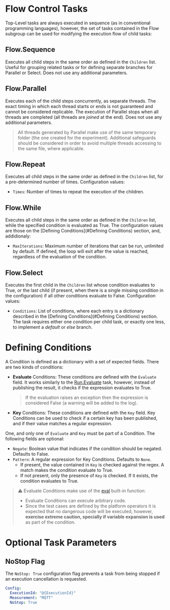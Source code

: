 # Flow Control Tasks

Top-Level tasks are always executed in sequence (as in conventional programming languages), however, the set of tasks
contained in the Flow subgroup can be used for modifying the execution flow of child tasks:

## Flow.Sequence
Executes all child steps in the same order as defined in the `Children` list. Useful for grouping related tasks or for
defining separate branches for Parallel or Select. Does not use any additional parameters.

## Flow.Parallel
Executes each of the child steps concurrently, as separate threads. The exact timing in which each thread starts or
ends is not guaranteed and cannot be considered replicable. The execution of Parallel stops when all threads are
completed (all threads are *joined* at the end). Does not use any additional parameters.
> All threads generated by Parallel make use of the same temporary folder (the one created for the experiment).
> Additional safeguards should be considered in order to avoid multiple threads accessing to the same file, where
> applicable.

## Flow.Repeat
Executes all child steps in the same order as defined in the `Children` list, for a pre-determined number of times.
Configuration values:
- `Times`: Number of times to repeat the execution of the children.

## Flow.While
Executes all child steps in the same order as defined in the `Children` list, while the specified condition is
evaluated as True. The configuration values are those on the [Defining Conditions](#Defining Conditions) section,
and, addidionaly:
- `MaxIterations`: Maximum number of iterations that can be run, unlimited by default. If defined, the loop will
exit after the value is reached, regardless of the evaluation of the condition.

## Flow.Select
Executes the first child in the `Children` list whose condition evaluates to True, or the last child (if present, when
there is a single missing condition in the configuration) if all other conditions evaluate to False. Configuration
values:
- `Conditions`: List of conditions, where each entry is a dictionary described in the
[Defining Conditions](#Defining Conditions) section. The task requires either one condition per child task, or exactly
one less, to implement a *default* or *else* branch.

# Defining Conditions
A Condition is defined as a dictionary with a set of expected fields. There are two kinds of conditions:

- **Evaluate** Conditions: These conditions are defined with the `Evaluate` field. It works similarly to the
[Run.Evaluate](/docs/3-2a_GENERAL_TASKS.md#Run.Evaluate) task, however, instead of publishing the result, it
checks if the expression evaluates to True.
  > If the evaluation raises an exception then the expression is considered False (a warning will be added to the log).

- **Key** Conditions: These conditions are defined with the `Key` field. Key Conditions can be used to check if
a certain key has been published, and if their value matches a regular expression.

One, and only one of `Evaluate` and `Key` must be part of a Condition. The following fields are optional:

- `Negate`: Boolean value that indicates if the condition should be negated. Defaults to False.
- `Pattern`: A regular expression for Key Conditions. Defaults to `None`.
  - If present, the value contained in `Key` is checked against the regex. A match makes the condition evaluate to True.
  - If not present, only the presence of `Key` is checked. If it exists, the condition evaluates to True.

> ⚠ Evaluate Conditions make use of the [eval](https://docs.python.org/3/library/functions.html#eval) built-in function:
> - Evaluate Conditions can execute arbitrary code.
> - Since the test cases are defined by the platform operators it is expected that no dangerous code will be executed,
> however, **exercise extreme caution, specially if variable expansion is used** as part of the condition.

# Optional Task Parameters

## NoStop Flag

The `NoStop: True` configuration flag prevents a task from being stopped if an execution cancellation is requested.

```yaml
Config:
  ExecutionId: "@{ExecutionId}"
  Measurement: "MQTT"
  NoStop: True
